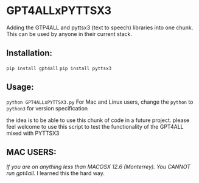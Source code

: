# GPT4ALLxPYTTSX3
Adding the GTP4ALL and pyttsx3 (text to speech) libraries into one chunk. This can be used by anyone in their current stack.

## Installation:
```pip install gpt4all```
```pip install pyttsx3```

## Usage:
``python GPT4ALLxPYTTSX3.py``
For Mac and Linux users, change the `python` to `python3` for version specification 

the idea is to be able to use this chunk of code in a future project. please feel welcome to use this script to test the functionality of the GPT4ALL mixed with 
PYTTSX3 



## MAC USERS:
*If you are on anything less than MACOSX 12.6 (Monterrey). You CANNOT run gpt4all.*
I learned this the hard way.


